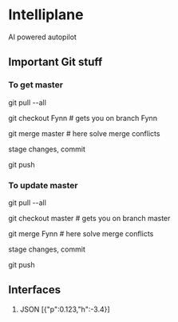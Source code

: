 # Intelliplane
AI powered autopilot 

## Important Git stuff

### To get master
git pull --all

git checkout Fynn      # gets you on branch Fynn

git merge master   # here solve merge conflicts

stage changes, commit

git push

### To update master
git pull --all

git checkout master      # gets you on branch master

git merge Fynn  # here solve merge conflicts

stage changes, commit

git push

## Interfaces
1. JSON [{"p":0.123,"h":-3.4}]